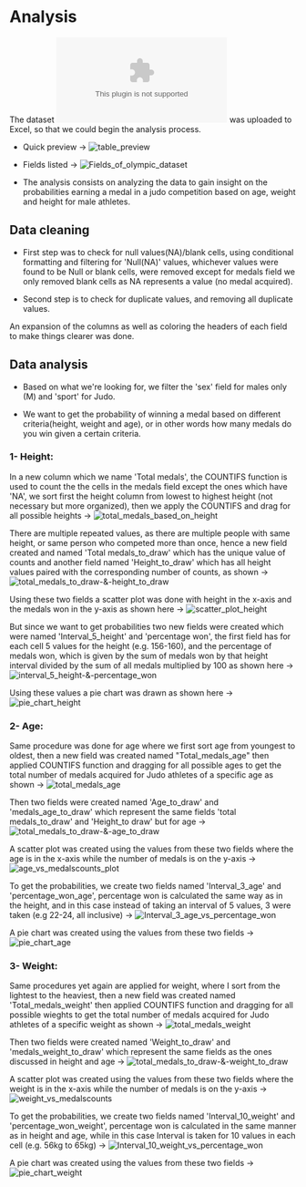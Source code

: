 # Analysis

The dataset ![Olympics_data](https://github.com/KHMD2000/My-Portfolio./blob/main/Case%20study%3A%20Olympics%20dataset/Dataset/files/athlete_events.csv) was uploaded to Excel, so that we could begin the analysis process.

* Quick preview -> ![table_preview](https://gitlab.com/computational1/my_portfolio/-/blob/main/Case%20study:%20Olympics%20dataset/Images/Visualizations/Table_preview.png)

* Fields listed -> ![Fields_of_olympic_dataset](https://gitlab.com/computational1/my_portfolio/-/blob/main/Case%20study:%20Olympics%20dataset/Images/Visualizations/Fields_of_Table.png)

* The analysis consists on analyzing the data to gain insight on the probabilities earning a medal in a judo competition based on age, weight and height for male athletes.

## Data cleaning

* First step was to check for null values(NA)/blank cells, using conditional formatting and filtering for 'Null(NA)' values, whichever values were found to be Null or blank cells, were removed except for medals field we only removed blank cells as NA represents a value (no medal acquired).

* Second step is to check for duplicate values, and removing all duplicate values.

An expansion of the columns as well as coloring the headers of each field to make things clearer was done.

## Data analysis

* Based on what we're looking for, we filter the 'sex' field for males only (M) and 'sport' for Judo.

* We want to get the probability of winning a medal based on different criteria(height, weight and age), or in other words how many medals do you win given a certain criteria.

### 1- Height:

In a new column which we name 'Total medals', the COUNTIFS function is used to count the the cells in the medals field except the ones which have 'NA', we sort first the height column from lowest to highest height (not necessary but more organized), then we apply the COUNTIFS and drag for all possible heights -> 
![total_medals_based_on_height](https://gitlab.com/computational1/my_portfolio/-/blob/main/Case%20study:%20Olympics%20dataset/Images/Visualizations/Total_medals_height.png)

There are multiple repeated values, as there are multiple people with same height, or same person who competed more than once, hence a new field created and named 'Total medals_to_draw' which has the unique value of counts and another field named 'Height_to_draw' which has all height values paired with the corresponding number of counts, as shown ->
![total_medals_to_draw-&-height_to_draw](https://gitlab.com/computational1/my_portfolio/-/blob/main/Case%20study:%20Olympics%20dataset/Images/Visualizations/total_medals_height.png)

Using these two fields a scatter plot was done with height in the x-axis and the medals won in the y-axis as shown here ->
![scatter_plot_height](https://gitlab.com/computational1/my_portfolio/-/blob/main/Case%20study:%20Olympics%20dataset/Images/Visualizations/Total_number_of_medals_vs_height.png)

But since we want to get probabilities two new fields were created which were named 'Interval_5_height' and 'percentage won', the first field has for each cell 5 values for the height (e.g. 156-160), and the percentage of medals won, which is given by the sum of medals won by that height interval divided by the sum of all medals multiplied by 100 as shown here ->
![interval_5_height-&-percentage_won](https://gitlab.com/computational1/my_portfolio/-/blob/main/Case%20study:%20Olympics%20dataset/Images/Visualizations/Interval5_height.png)

Using these values a pie chart was drawn as shown here -> 
![pie_chart_height](https://gitlab.com/computational1/my_portfolio/-/blob/main/Case%20study:%20Olympics%20dataset/Images/Visualizations/probability_of_winning_medals_based_on_height.png)

### 2- Age:

Same procedure was done for age where we first sort age from youngest to oldest, then  a new field was created named "Total_medals_age" then applied COUNTIFS function and dragging for all possible ages to get the total number of medals acquired for Judo athletes of a specific age as shown ->
![total_medals_age](https://gitlab.com/computational1/my_portfolio/-/blob/main/Case%20study:%20Olympics%20dataset/Images/Visualizations/Total_medals_age.png)

Then two fields were created named 'Age_to_draw' and 'medals_age_to_draw' which represent the same fields 'total medals_to_draw' and 'Height_to draw' but for age ->
![total_medals_to_draw-&-age_to_draw](https://gitlab.com/computational1/my_portfolio/-/blob/main/Case%20study:%20Olympics%20dataset/Images/Visualizations/Age_vs_medals.png)

A scatter plot was created using the values from these two fields where the age is in the x-axis while the number of medals is on the y-axis ->
![age_vs_medalscounts_plot](https://gitlab.com/computational1/my_portfolio/-/blob/main/Case%20study:%20Olympics%20dataset/Images/Visualizations/total_number_of_medals_vs_age.png)

To get the probabilities, we create two fields named 'Interval_3_age' and 'percentage_won_age', percentage won is calculated the same way as in the height, and in this case instead of taking an interval of 5 values, 3 were taken (e.g 22-24, all inclusive) ->
![Interval_3_age_vs_percentage_won](https://gitlab.com/computational1/my_portfolio/-/blob/main/Case%20study:%20Olympics%20dataset/Images/Visualizations/Interval_3_age_vspercentage_won.png)

A pie chart was created using the values from these two fields ->
![pie_chart_age](https://gitlab.com/computational1/my_portfolio/-/blob/main/Case%20study:%20Olympics%20dataset/Images/Visualizations/probability_of_winning_medals_based_on_age.png)

### 3- Weight:

Same procedures yet again are applied for weight, where I sort from the lightest to the heaviest, then a new field was created named 'Total_medals_weight' then applied COUNTIFS function and dragging for all possible wieghts to get the total number of medals acquired for Judo athletes of a specific weight as shown ->
![total_medals_weight](https://gitlab.com/computational1/my_portfolio/-/blob/main/Case%20study:%20Olympics%20dataset/Images/Visualizations/total_medals_weight.png)

Then two fields were created named 'Weight_to_draw' and 'medals_weight_to_draw' which represent the same fields as the ones discussed in height and age ->
![total_medals_to_draw-&-weight_to_draw](https://gitlab.com/computational1/my_portfolio/-/blob/main/Case%20study:%20Olympics%20dataset/Images/Visualizations/Weight_vs_medals.png)

A scatter plot was created using the values from these two fields where the weight is in the x-axis while the number of medals is on the y-axis -> 
![weight_vs_medalscounts](https://gitlab.com/computational1/my_portfolio/-/blob/main/Case%20study:%20Olympics%20dataset/Images/Visualizations/total_number_of_medals_vs_weight.png)

To get the probabilities, we create two fields named 'Interval_10_weight' and 'percentage_won_weight', percentage won is calculated in the same manner as in height and age, while in this case Interval is taken for 10 values in each cell (e.g. 56kg to 65kg) ->
![Interval_10_weight_vs_percentage_won](https://gitlab.com/computational1/my_portfolio/-/blob/main/Case%20study:%20Olympics%20dataset/Images/Visualizations/Interval_10_weight_vs_percentagewon.png)

A pie chart was created using the values from these two fields ->
![pie_chart_weight](https://gitlab.com/computational1/my_portfolio/-/blob/main/Case%20study:%20Olympics%20dataset/Images/Visualizations/probability_of_winning_medals_based_on_weight.png)
